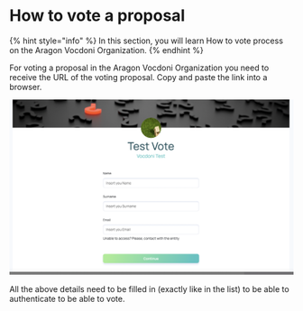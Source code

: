 # How to vote a proposal

{% hint style="info" %}
In this section, you will learn How to vote process on the Aragon Vocdoni Organization.
{% endhint %}

For voting a proposal in the Aragon Vocdoni Organization you need to receive the URL of the voting proposal. Copy and paste the link into a browser.&#x20;

![Vote page](<../../../../.gitbook/assets/Schermata 2022-03-07 alle 20.41.28.png>)

All the above details need to be filled in (exactly like in the list) to be able to authenticate to be able to vote.

